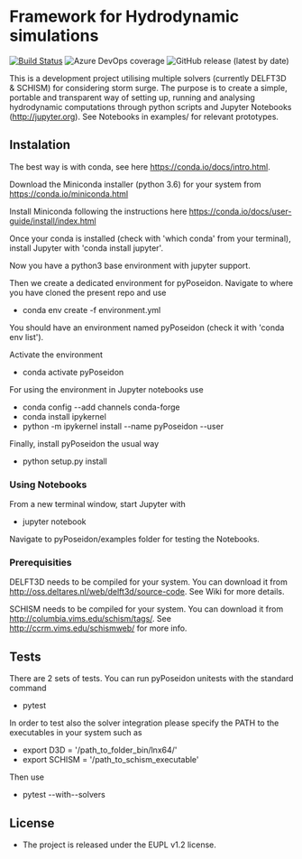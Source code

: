 Framework for Hydrodynamic simulations
=======================================

[![Build Status](https://dev.azure.com/breyiannis/pyPoseidon/_apis/build/status/brey.pyPoseidon?branchName=master)](https://dev.azure.com/breyiannis/pyPoseidon/_build/latest?definitionId=1&branchName=master) ![Azure DevOps coverage](https://img.shields.io/azure-devops/coverage/breyiannis/pyPoseidon/1) ![GitHub release (latest by date)](https://img.shields.io/github/v/release/brey/pyPoseidon)

This is a development project utilising multiple solvers (currently DELFT3D & SCHISM) for considering storm surge. The purpose is to create a simple, portable and transparent way of setting up, running and analysing hydrodynamic computations through python scripts and Jupyter Notebooks (http://jupyter.org). See Notebooks in examples/ for relevant prototypes.

## Instalation

The best way is with conda, see here https://conda.io/docs/intro.html.

Download the Miniconda installer (python 3.6) for your system from https://conda.io/miniconda.html

Install Miniconda following the instructions here https://conda.io/docs/user-guide/install/index.html

Once your conda is installed (check with 'which conda' from your terminal), install Jupyter with 'conda install jupyter'.

Now you have a python3 base environment with jupyter support.

Then we create a dedicated environment for pyPoseidon. Navigate to where you have cloned the present repo and use

* conda env create -f environment.yml 

You should have an environment named pyPoseidon (check it with 'conda env list').

Activate the environment 

* conda activate pyPoseidon

For using the environment in Jupyter notebooks use

* conda config --add channels conda-forge
* conda install ipykernel
* python -m ipykernel install --name pyPoseidon --user

Finally, install pyPoseidon the usual way

* python setup.py install

### Using Notebooks

From a new terminal window, start Jupyter with 

* jupyter notebook

Navigate to pyPoseidon/examples folder for testing the Notebooks. 


### Prerequisities

DELFT3D needs to be compiled for your system. You can download it from http://oss.deltares.nl/web/delft3d/source-code. See Wiki for more details.

SCHISM needs to be compiled for your system. You can download it from  http://columbia.vims.edu/schism/tags/. See http://ccrm.vims.edu/schismweb/ for more info.

## Tests

There are 2 sets of tests. You can run pyPoseidon unitests with the standard command

* pytest 

In order to test also the solver integration please specify the PATH to the executables in your system such as 

* export D3D = '/path_to_folder_bin/lnx64/'
* export SCHISM = '/path_to_schism_executable'

Then use 

* pytest --with--solvers

## License
* The project is released under the EUPL v1.2 license. 

